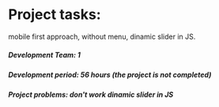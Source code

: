 <h1>Project tasks:</h1> mobile first approach, without menu, dinamic slider in JS.
<h5>Development Team: 1</h5>
<h5>Development period: 56 hours (the project is not completed)</h5>
<h5>Project problems: don't work dinamic slider in JS 
